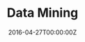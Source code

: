 ---
title: Data Mining
summary: 'At the end of this course, students are expected to generate knowledge from various types of data, applying the process of "knowledge discovery in databases", with emphasis on the main techniques of Data Mining (data cleaning, classification, clustering). , association analysis, etc.).
The students will have the opportunity to identify and select the basic analysis techniques that, according to the criteria presented in the course, are best applied to the objective of generating knowledge, according to the domain of the problem proposed. For this, cases that incorporate problems and data from areas as diverse as, for example, Astronomy, Economics, Medicine, Marketing, Social Networks, among others, will be analyzed. It is also expected to bring the students closer to the problem of the analysis of large volumes of data and that they can acquire more advanced techniques on these topics.
It is an introductory course, where the examples are referential and the students for their semester work choose an area of ​​interest, to which the standard methodology of data mining is applied.
The students will identify the problem of overfitting in information processing models that prevent an objective analysis of the data. Finally, they will develop ethical skills for professional performance in the field of Data Engineering.'
tags:
- data mining
- course
  
date: "2016-04-27T00:00:00Z"
authors:
- Barbara Poblete
- Felipe Bravo-Marquez

# Optional external URL for project (replaces project detail page).
external_link: https://github.com/dccuchile/CC5205

image:
  caption: Photo by rawpixel on Unsplash
  focal_point: Smart

links:
url_code: https://github.com/dccuchile/CC5205
# url_pdf: ""
# url_slides: ""
url_video: https://www.youtube.com/playlist?list=PLKUV14d0mKnUXXfmhqqZdcsNGAuV2GZda

# Slides (optional).
#   Associate this project with Markdown slides.
#   Simply enter your slide deck's filename without extension.
#   E.g. `slides = "example-slides"` references `content/slides/example-slides.md`.
#   Otherwise, set `slides = ""`.
slides: ""
---